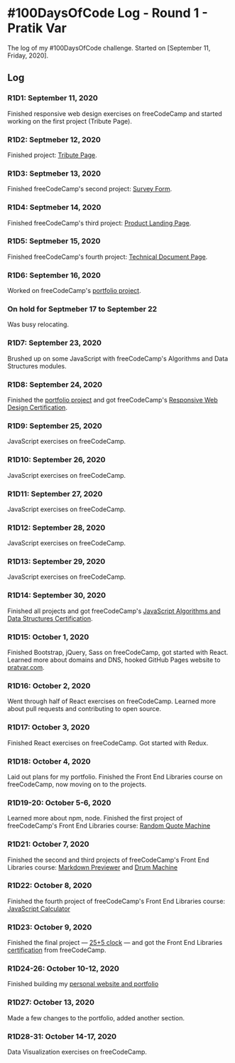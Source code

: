 # #100DaysOfCode Log - Round 1 - Pratik Var

The log of my #100DaysOfCode challenge. Started on [September 11, Friday, 2020].

## Log

### R1D1: September 11, 2020
Finished responsive web design exercises on freeCodeCamp and started working on the first project (Tribute Page).

### R1D2: Septmeber 12, 2020
Finished project: [Tribute Page](pratvar.github.io/fCC-projects/html-css/tribute-page).

### R1D3: Septmeber 13, 2020
Finished freeCodeCamp's second project: [Survey Form](https://pratvar.github.io/fCC-projects/html-css/survey-form/).

### R1D4: Septmeber 14, 2020
Finished freeCodeCamp's third project: [Product Landing Page](https://pratvar.github.io/fCC-projects/html-css/product-landing-page/).

### R1D5: Septmeber 15, 2020
Finished freeCodeCamp's fourth project: [Technical Document Page](https://pratvar.github.io/fCC-projects/html-css/technical-documentation-page/).

### R1D6: September 16, 2020
Worked on freeCodeCamp's [portfolio project](https://pratvar.github.io).

### On hold for Septmeber 17 to September 22
Was busy relocating.

### R1D7: September 23, 2020
Brushed up on some JavaScript with freeCodeCamp's Algorithms and Data Structures modules.

### R1D8: September 24, 2020
Finished the [portfolio project](https://pratvar.github.io) and got freeCodeCamp's [Responsive Web Design Certification](https://www.freecodecamp.org/certification/pratvar/responsive-web-design).

### R1D9: September 25, 2020
JavaScript exercises on freeCodeCamp.

### R1D10: September 26, 2020
JavaScript exercises on freeCodeCamp.

### R1D11: September 27, 2020
JavaScript exercises on freeCodeCamp.

### R1D12: September 28, 2020
JavaScript exercises on freeCodeCamp.

### R1D13: September 29, 2020
JavaScript exercises on freeCodeCamp.

### R1D14: September 30, 2020
Finished all projects and got freeCodeCamp's [JavaScript Algorithms and Data Structures Certification](https://www.freecodecamp.org/certification/pratvar/javascript-algorithms-and-data-structures).

### R1D15: October 1, 2020
Finished Bootstrap, jQuery, Sass on freeCodeCamp, got started with React. Learned more about domains and DNS, hooked GitHub Pages website to [pratvar.com](https://www.pratvar.com).

### R1D16: October 2, 2020
Went through half of React exercises on freeCodeCamp. Learned more about pull requests and contributing to open source.

### R1D17: October 3, 2020
Finished React exercises on freeCodeCamp. Got started with Redux.

### R1D18: October 4, 2020
Laid out plans for my portfolio. Finished the Front End Libraries course on freeCodeCamp, now moving on to the projects.

### R1D19-20: October 5-6, 2020
Learned more about npm, node. Finished the first project of freeCodeCamp's Front End Libraries course: [Random Quote Machine](https://pratvar.com/fCC-projects/frontend-libs/random-quote)

### R1D21: October 7, 2020
Finished the second and third projects of freeCodeCamp's Front End Libraries course: [Markdown Previewer](https://pratvar.com/fCC-projects/frontend-libs/markdown-previewer/) and [Drum Machine](https://pratvar.com/fCC-projects/frontend-libs/drum-machine/)

### R1D22: October 8, 2020
Finished the fourth project of freeCodeCamp's Front End Libraries course: [JavaScript Calculator](https://pratvar.com/fCC-projects/frontend-libs/js-calculator)

### R1D23: October 9, 2020
Finished the final project — [25+5 clock](https://pratvar.com/fCC-projects/frontend-libs/pomodoro-timer) — and got the Front End Libraries [certification](https://www.freecodecamp.org/certification/pratvar/front-end-libraries) from freeCodeCamp.

### R1D24-26: October 10-12, 2020
Finished building my [personal website and portfolio](https://pratvar.com)

### R1D27: October 13, 2020
Made a few changes to the portfolio, added another section.

### R1D28-31: October 14-17, 2020
Data Visualization exercises on freeCodeCamp.
